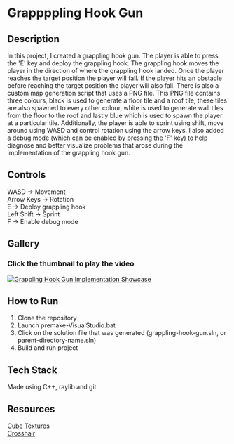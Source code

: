 # Grappppling Hook Gun

## Description

In this project, I created a grappling hook gun. The player is able to press the 'E' key and deploy the grappling hook. The grappling hook moves the player in the direction of where the grappling hook landed. Once the player reaches the target position the player will fall. If the player hits an obstacle before reaching the target position the player will also fall. There is also a custom map generation script that uses a PNG file. This PNG file contains three colours, black is used to generate a floor tile and a roof tile, these tiles are also spawned to every other colour, white is used to generate wall tiles from the floor to the roof and lastly blue which is used to spawn the player at a particular tile. Additionally, the player is able to sprint using shift, move around using WASD and control rotation using the arrow keys. I also added a debug mode (which can be enabled by pressing the 'F' key) to help diagnose and better visualize problems that arose during the implementation of the grappling hook gun.

## Controls

WASD -> Movement
<br>Arrow Keys -> Rotation
<br>E -> Deploy grappling hook
<br>Left Shift -> Sprint
<br>F -> Enable debug mode

## Gallery

### **Click the thumbnail to play the video**

[![Grappling Hook Gun Implementation Showcase](https://img.youtube.com/vi/f_KirG8yoEI/0.jpg)](https://youtu.be/f_KirG8yoEI)

## How to Run

1. Clone the repository
2. Launch premake-VisualStudio.bat
3. Click on the solution file that was generated (grappling-hook-gun.sln, or parent-directory-name.sln)
4. Build and run project

## Tech Stack

Made using C++, raylib and git.

## Resources

[Cube Textures](https://piiixl.itch.io/textures)
<br>[Crosshair](https://kenney-assets.itch.io/crosshair-pack)
